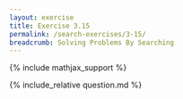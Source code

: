 ```yaml
---
layout: exercise
title: Exercise 3.15
permalink: /search-exercises/3-15/
breadcrumb: Solving Problems By Searching
---
```


{% include mathjax_support %}

<div><i class="arrow-up loader" data-chapter="search-exercises" data-exercise="ex_15" data-rating="0"></i></div>
{% include_relative question.md %}
